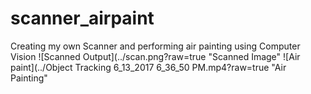 # scanner_airpaint
Creating my own Scanner and performing air painting using Computer Vision
![Scanned Output](../scan.png?raw=true "Scanned Image"
![Air paint](../Object Tracking 6_13_2017 6_36_50 PM.mp4?raw=true "Air Painting"
